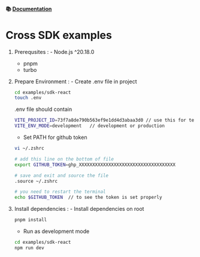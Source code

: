 #### 📚 [Documentation](https://cross.readme.io/update/docs/js/)

# Cross SDK examples

1. Prerequsites
:   - Node.js ^20.18.0
    - pnpm
    - turbo

2. Prepare Environment
:   - Create .env file in project
    ```bash
    cd examples/sdk-react
    touch .env
    ```
    .env file should contain
    ```bash
    VITE_PROJECT_ID=73f7a8de790b563ef9e1dd4d3abaa3d0 // use this for test
    VITE_ENV_MODE=development   // development or production
    ```
    - Set PATH for github token
    ```bash
    vi ~/.zshrc

    # add this line on the bottom of file
    export GITHUB_TOKEN=ghp_XXXXXXXXXXXXXXXXXXXXXXXXXXXXXXXXXXXX

    # save and exit and source the file
    .source ~/.zshrc

    # you need to restart the terminal
    echo $GITHUB_TOKEN  // to see the token is set properly
    ```
3. Install dependencies
:   - Install dependencies on root
    ```bash
    pnpm install
    ```
    - Run as development mode
    ```bash
    cd examples/sdk-react
    npm run dev
    ```